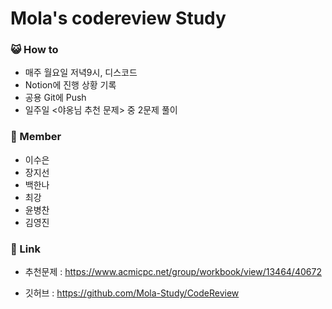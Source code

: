 # Mola's codereview Study



### 😺 How to

- 매주 월요일 저녁9시, 디스코드
- Notion에 진행 상황 기록
- 공용 Git에 Push
- 일주일 <야옹님 추천 문제> 중 2문제 풀이



### 🦝 Member

- 이수은
- 장지선
- 백한나
- 최강
- 윤병찬
- 김영진



### 🐹 Link

- 추천문제 : https://www.acmicpc.net/group/workbook/view/13464/40672

- 깃허브 : https://github.com/Mola-Study/CodeReview
